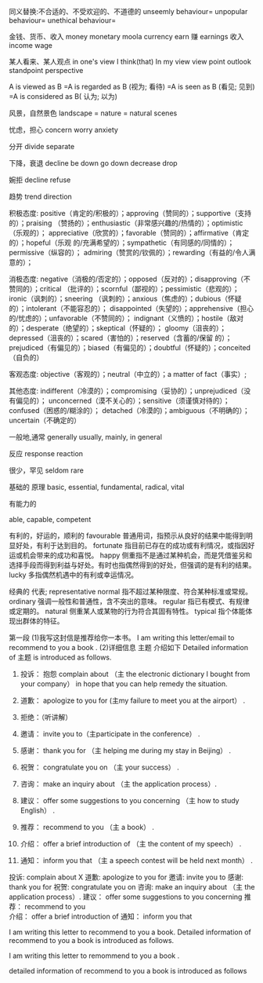 
同义替换:不合适的、不受欢迎的、不道德的
unseemly  behaviour=
unpopular behaviour=
unethical behaviour=



金钱、货币、收入
money
monetary
moola
currency
earn 赚
earnings 收入
income
wage


某人看来、某人观点
in one's view
I think(that)
In my view
view point
outlook 
standpoint
perspective



A is viewed as B 
=A is regarded as B (视为; 看待)
=A is seen as B (看见; 见到)
=A is considered as B( 认为; 以为)

风景，自然景色
landscape 
= nature
= natural scenes



忧虑，担心 
concern
worry
anxiety


分开
divide
separate

下降，衰退 
decline
 be down
 go down
 decrease
 drop

婉拒
decline
refuse


趋势
trend
direction








积极态度:
positive（肯定的/积极的）；approving（赞同的）；supportive（支持的）；praising
（赞扬的）；enthusiastic（非常感兴趣的/热情的）；optimistic（乐观的）；
appreciative（欣赏的）；favorable（赞同的）；affirmative（肯定的）；hopeful（乐观
的/充满希望的）；sympathetic（有同感的/同情的）；permissive（纵容的）；
admiring（赞赏的/钦佩的）；rewarding（有益的/令人满意的）；


消极态度:
negative（消极的/否定的）；opposed（反对的）；disapproving（不赞同的）；critical
（批评的）；scornful（鄙视的）；pessimistic（悲观的）；ironic（讽刺的）；sneering
（讽刺的）；anxious（焦虑的）；dubious（怀疑的）；intolerant（不能容忍的）；
disappointed（失望的）；apprehensive（担心的/忧虑的）；unfavorable（不赞同的）；
indignant（义愤的）；hostile（敌对的）；desperate（绝望的）；skeptical（怀疑的）；
gloomy（沮丧的）；depressed（沮丧的）；scared（害怕的）；reserved（含蓄的/保留
的）；prejudiced（有偏见的）；biased（有偏见的）；doubtful（怀疑的）；conceited
（自负的）

客观态度:
objective（客观的）；neutral（中立的）；a matter of fact（事实）;


其他态度:
indifferent（冷漠的）；compromising（妥协的）；unprejudiced（没有偏见的）；
unconcerned（漠不关心的）；sensitive（须谨慎对待的）；confused（困惑的/糊涂的）；
detached（冷漠的)；ambiguous（不明确的）；uncertain（不确定的）



一般地,通常
generally
usually,
mainly,
in general




反应
response
reaction



很少，罕见
seldom
rare


基础的 原理
basic,
essential,
fundamental, 
radical, 
vital 



有能力的

able, 
capable, 
competent 


有利的，好运的，顺利的
favourable 普通用词，指预示从良好的结果中能得到明显好处，有利于达到目的。
fortunate 指目前已存在的成功或有利情况，或指因好运或机会带来的成功和喜悦。
happy 侧重指不是通过某种机会，而是凭借鉴另和选择手段而得到利益与好处。有时也指偶然得到的好处，但强调的是有利的结果。
lucky 多指偶然机遇中的有利或幸运情况。



经典的 代表;
representative
normal 指不超过某种限度、符合某种标准或常规。
ordinary 强调一般性和普通性，含不突出的意味。
regular 指已有模式、有规律或定期的。
natural 侧重某人或某物的行为符合其固有特性。
typical 指个体能体现出群体的特征。







第一段
(1)我写这封信是推荐给你一本书。 
I am writing this letter/email to  recommend to you a book  .
(2)详细信息 主题 介绍如下 
Detailed information of 主题 is introduced as follows.

 

1) 投诉： 抱怨
complain about （主 the electronic dictionary I bought from your company）
 in hope that you can help remedy the situation.

2) 道歉： apologize to you for (主my failure to meet you at the airport） .

3) 拒绝：（听讲解）

4) 邀请： invite you to（主participate in the conference） .


5) 感谢： thank you for  （主 helping me during my stay in Beijing） .

6) 祝贺： congratulate you on （主 your success） .


7) 咨询： make an inquiry about （主 the application process）.

8) 建议： offer some suggestions to you concerning （主 how to study English） .

9) 推荐： recommend to you  （主 a book） .

10) 介绍： offer a brief introduction of （主 the content of my speech） .

11) 通知： inform you that （主 a speech contest will be held next month） .

投诉: complain about X
道歉: apologize to you for
邀请: invite you to
感谢: thank you for 
祝贺: congratulate you on 
咨询: make an inquiry about （主 the application process）.
建议： offer some suggestions to you concerning 
推荐： recommend to you  
介绍： offer a brief introduction of 
通知： inform you that
 
 
 I am writing this letter to recommend to you a book.
 Detailed information of  recommend to you a book  is introduced   as follows.

I am writing this letter to remommend to you a book .


detailed information of recommend to you a book is introduced as follows 


 
 















